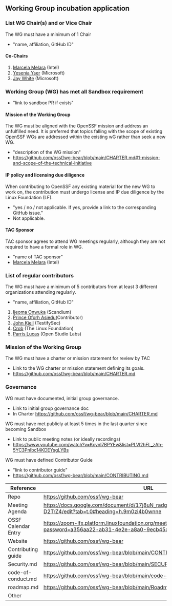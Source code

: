 ## Working Group incubation application

### List WG Chair(s) and or Vice Chair
The WG must have a minimum of 1 Chair
  * "name, affiliation, GitHub ID"
#### Co-Chairs
1. [Marcela Melara](https://github.com/marcelamelara) (Intel)
2. [Yesenia Yser](https://github.com/Cyber-JiuJiteria) (Microsoft) 
3. [Jay White](https://github.com/camaleon2016) (Microsoft)

### Working Group (WG) has met all Sandbox requirement
  * "link to sandbox PR if exists"

#### Mission of the Working Group
The WG must be aligned with the OpenSSF mission and address an unfulfilled need. It is preferred that topics falling with the scope of existing OpenSSF WGs are addressed within the existing wG rather than seek a new WG.
  * "description of the WG mission"
  * https://github.com/ossf/wg-bear/blob/main/CHARTER.md#1-mission-and-scope-of-the-technical-initiative

#### IP policy and licensing due diligence
When contributing to OpenSSF any existing material for the new WG to work on, the contribution must undergo license and IP due diligence by the Linux Foundation (LF).
  * "yes / no / not applicable. If yes, provide a link to the corresponding GitHub issue."
  * Not applicable.
  
#### TAC Sponsor
TAC sponsor agrees to attend WG meetings regularly, although they are not required to have a formal role in WG.
  * "name of TAC sponsor"
  * [Marcela Melara](https://github.com/marcelamelara) (Intel)

### List of regular contributors
The WG must have a minimum of 5 contributors from at least 3 different organizations attending regularly.
  * "name, affiliation, GitHub ID"

1. [Ijeoma Onwuka](https://github.com/Ijeoma-Onwuka) (Scandium)
2. [Prince Oforh Asiedu](https://github.com/PrinceAsiedu)(Contributor)
3. [John Kjell](https://github.com/jkjell) (TestifySec)
4. [Crob](https://github.com/SecurityCRob) (The Linux Foundation)
5. [Parris Lucas](https://github.com/GrooveCS) (Open Studio Labs)

### Mission of the Working Group
The WG must have a charter or mission statement for review by TAC
  * Link to the WG charter or mission statement defining its goals.
  * https://github.com/ossf/wg-bear/blob/main/CHARTER.md

### Governance
WG must have documented, initial group governance.
  * Link to initial group governance doc
  * In Charter https://github.com/ossf/wg-bear/blob/main/CHARTER.md

WG must have met publicly at least 5 times in the last quarter since becoming Sandbox
  * Link to public meeting notes (or ideally recordings)
  * https://www.youtube.com/watch?v=KcynI7BPYEw&list=PLVl2hFL_zAh-5YC3PnIbc14KDEYsgLYBs

WG must have defined Contributor Guide
  * "link to contributor guide"
  * https://github.com/ossf/wg-bear/blob/main/CONTRIBUTING.md

 Reference              | URL |
|-----------------------|-----|
| Repo                  |  https://github.com/ossf/wg-bear   |
| Meeting Agenda        |  https://docs.google.com/document/d/17j8uN_radgNcY4G8u1Ua8FN__lUL4TeUN0gb-D2TrZ4/edit?tab=t.0#heading=h.9m0zi4b0wnne   |
| OSSF Calendar Entry   | https://zoom-lfx.platform.linuxfoundation.org/meeting/98853031629?password=a356aa22-ab31-4e2e-a8a0-9ecb45af84bd |
| Website               |  https://github.com/ossf/wg-bear |
| Contributing guide    |  https://github.com/ossf/wg-bear/blob/main/CONTRIBUTING.md   |
| Security.md           |  https://github.com/ossf/wg-bear/blob/main/SECURITY.md   |
| code-of-conduct.md    |  https://github.com/ossf/wg-bear/blob/main/code-of-conduct.md   |
| roadmap.md           |  https://github.com/ossf/wg-bear/blob/main/Roadmap.md |
| Other                 |     |
